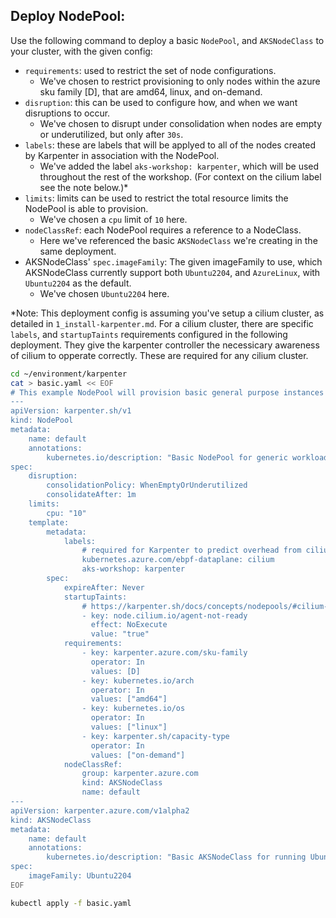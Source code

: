 
## Deploy NodePool:

Use the following command to deploy a basic `NodePool`, and `AKSNodeClass` to your cluster, with the given config:

- `requirements`: used to restrict the set of node configurations.
    - We've chosen to restrict provisioning to only nodes within the azure sku family [D], that are amd64, linux, and on-demand.
- `disruption`: this can be used to configure how, and when we want disruptions to occur.
    - We've chosen to disrupt under consolidation when nodes are empty or underutilized, but only after `30s`.
- `labels`: these are labels that will be applyed to all of the nodes created by Karpenter in association with the NodePool.
    - We've added the label `aks-workshop: karpenter`, which will be used throughout the rest of the workshop. (For context on the cilium label see the note below.)*
- `limits`: limits can be used to restrict the total resource limits the NodePool is able to provision.
    - We've chosen a `cpu` limit of `10` here. 
- `nodeClassRef`: each NodePool requires a reference to a NodeClass.
    - Here we've referenced the basic `AKSNodeClass` we're creating in the same deployment.
- AKSNodeClass' `spec.imageFamily`: The given imageFamily to use, which AKSNodeClass currently support both `Ubuntu2204`, and `AzureLinux`, with `Ubuntu2204` as the default.
    - We've chosen `Ubuntu2204` here.

*Note: This deployment config is assuming you've setup a cilium cluster, as detailed in `1_install-karpenter.md`. For a cilium cluster, there are specific `labels`, and `startupTaints` requirements configured in the following deployment. They give the karpenter controller the necessicary awareness of cilium to opperate correctly. These are required for any cilium cluster.

```bash
cd ~/environment/karpenter
cat > basic.yaml << EOF
# This example NodePool will provision basic general purpose instances
---
apiVersion: karpenter.sh/v1
kind: NodePool
metadata:
    name: default
    annotations:
        kubernetes.io/description: "Basic NodePool for generic workloads"
spec:
    disruption:
        consolidationPolicy: WhenEmptyOrUnderutilized
        consolidateAfter: 1m
    limits:
        cpu: "10"
    template:
        metadata:
            labels:
                # required for Karpenter to predict overhead from cilium DaemonSet
                kubernetes.azure.com/ebpf-dataplane: cilium
                aks-workshop: karpenter
        spec:
            expireAfter: Never
            startupTaints:
                # https://karpenter.sh/docs/concepts/nodepools/#cilium-startup-taint
                - key: node.cilium.io/agent-not-ready
                  effect: NoExecute
                  value: "true"
            requirements:
                - key: karpenter.azure.com/sku-family
                  operator: In
                  values: [D]
                - key: kubernetes.io/arch
                  operator: In
                  values: ["amd64"]
                - key: kubernetes.io/os
                  operator: In
                  values: ["linux"]
                - key: karpenter.sh/capacity-type
                  operator: In
                  values: ["on-demand"]
            nodeClassRef:
                group: karpenter.azure.com
                kind: AKSNodeClass
                name: default
---
apiVersion: karpenter.azure.com/v1alpha2
kind: AKSNodeClass
metadata:
    name: default
    annotations:
        kubernetes.io/description: "Basic AKSNodeClass for running Ubuntu2204 nodes"
spec:
    imageFamily: Ubuntu2204
EOF

kubectl apply -f basic.yaml
```